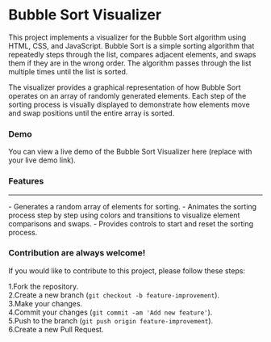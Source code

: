 <h1>Bubble Sort Visualizer</h1>
  
This project implements a visualizer for the Bubble Sort algorithm using HTML, CSS, and JavaScript. Bubble Sort is a simple sorting algorithm that repeatedly steps through the list, compares adjacent elements, and swaps them if they are in the wrong order. The algorithm passes through the list multiple times until the list is sorted.

The visualizer provides a graphical representation of how Bubble Sort operates on an array of randomly generated elements. Each step of the sorting process is visually displayed to demonstrate how elements move and swap positions until the entire array is sorted.

<h3>Demo</h3>
You can view a live demo of the Bubble Sort Visualizer here (replace with your live demo link).


<h3>Features</h3><hr>
- Generates a random array of elements for sorting.
- Animates the sorting process step by step using colors and transitions to visualize element comparisons and swaps.
- Provides controls to start and reset the sorting process.

<h3>Contribution are always welcome!</h3>
If you would like to contribute to this project, please follow these steps:

1.Fork the repository.<br>
2.Create a new branch (`git checkout -b feature-improvement`).<br>
3.Make your changes.<br>
4.Commit your changes (`git commit -am 'Add new feature'`).<br>
5.Push to the branch (`git push origin feature-improvement`).<br>
6.Create a new Pull Request.<br>
